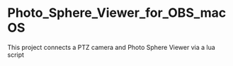 # Photo_Sphere_Viewer_for_OBS_macOS
 This project connects a PTZ camera and Photo Sphere Viewer via a lua script
